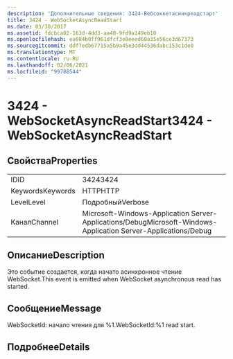 ```yaml
---
description: 'Дополнительные сведения: 3424-Вебсоккетасинкреадстарт'
title: 3424 - WebSocketAsyncReadStart
ms.date: 03/30/2017
ms.assetid: fdcbca02-163d-4dd3-aa40-9fd9a149eb10
ms.openlocfilehash: ea084b0ff961dfcf3e8eeed60a35e56ce3d67373
ms.sourcegitcommit: ddf7edb67715a5b9a45e3dd44536dabc153c1de0
ms.translationtype: MT
ms.contentlocale: ru-RU
ms.lasthandoff: 02/06/2021
ms.locfileid: "99788544"
---
```

# <a name="3424---websocketasyncreadstart"></a><span data-ttu-id="b46de-103">3424 - WebSocketAsyncReadStart</span><span class="sxs-lookup"><span data-stu-id="b46de-103">3424 - WebSocketAsyncReadStart</span></span>

## <a name="properties"></a><span data-ttu-id="b46de-104">Свойства</span><span class="sxs-lookup"><span data-stu-id="b46de-104">Properties</span></span>  
  
|||  
|-|-|  
|<span data-ttu-id="b46de-105">ID</span><span class="sxs-lookup"><span data-stu-id="b46de-105">ID</span></span>|<span data-ttu-id="b46de-106">3424</span><span class="sxs-lookup"><span data-stu-id="b46de-106">3424</span></span>|  
|<span data-ttu-id="b46de-107">Keywords</span><span class="sxs-lookup"><span data-stu-id="b46de-107">Keywords</span></span>|<span data-ttu-id="b46de-108">HTTP</span><span class="sxs-lookup"><span data-stu-id="b46de-108">HTTP</span></span>|  
|<span data-ttu-id="b46de-109">Level</span><span class="sxs-lookup"><span data-stu-id="b46de-109">Level</span></span>|<span data-ttu-id="b46de-110">Подробный</span><span class="sxs-lookup"><span data-stu-id="b46de-110">Verbose</span></span>|  
|<span data-ttu-id="b46de-111">Канал</span><span class="sxs-lookup"><span data-stu-id="b46de-111">Channel</span></span>|<span data-ttu-id="b46de-112">Microsoft-Windows-Application Server-Applications/Debug</span><span class="sxs-lookup"><span data-stu-id="b46de-112">Microsoft-Windows-Application Server-Applications/Debug</span></span>|  
  
## <a name="description"></a><span data-ttu-id="b46de-113">Описание</span><span class="sxs-lookup"><span data-stu-id="b46de-113">Description</span></span>  

 <span data-ttu-id="b46de-114">Это событие создается, когда начато асинхронное чтение WebSocket.</span><span class="sxs-lookup"><span data-stu-id="b46de-114">This event is emitted when WebSocket asynchronous read has started.</span></span>  
  
## <a name="message"></a><span data-ttu-id="b46de-115">Сообщение</span><span class="sxs-lookup"><span data-stu-id="b46de-115">Message</span></span>  

 <span data-ttu-id="b46de-116">WebSocketId: начало чтения для %1.</span><span class="sxs-lookup"><span data-stu-id="b46de-116">WebSocketId:%1 read start.</span></span>  
  
## <a name="details"></a><span data-ttu-id="b46de-117">Подробнее</span><span class="sxs-lookup"><span data-stu-id="b46de-117">Details</span></span>
